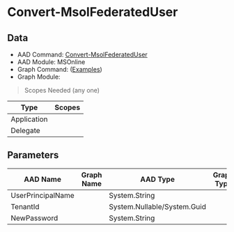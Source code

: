# Convert-MsolFederatedUser

> 

## Data

+ AAD Command: [Convert-MsolFederatedUser](https://docs.microsoft.com/en-us/powershell/module/MSOnline/Convert-MsolFederatedUser)
+ AAD Module: MSOnline
+ Graph Command: []() ([Examples](https://github.com/orgs/msgraph/discussions?discussions_q=))
+ Graph Module: 

> Scopes Needed (any one)

|Type|Scopes|
|---|---|
|Application||
|Delegate||

## Parameters

|AAD Name|Graph Name|AAD Type|Graph Type|Infos|
|---|---|---|---|---|
|UserPrincipalName||System.String|||
|TenantId||System.Nullable/System.Guid|||
|NewPassword||System.String|||


